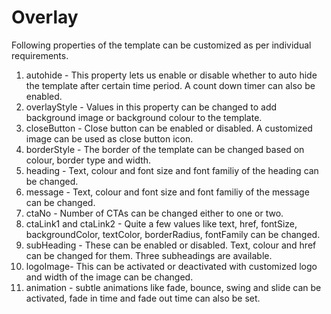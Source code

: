 # Overlay
Following properties of the template can be customized as per individual requirements.

1. autohide - 
This property lets us enable or disable whether to auto hide the template after certain time period. A count down timer can also be enabled. 
2. overlayStyle - 
Values in this property can be changed to add background image or background colour to the template. 
3. closeButton - Close button can be enabled or disabled. A customized image can be used as close button icon. 
4. borderStyle - The border of the template can be changed based on colour, border type and width. 
5. heading - Text, colour and font size and font familiy of the heading can be changed.
6. message - Text, colour and font size and font familiy of the message can be changed.
7. ctaNo - Number of CTAs can be changed either to one or two. 
8. ctaLink1 and ctaLink2 - Quite a few values like text, href, fontSize, backgroundColor, textColor, borderRadius, fontFamily can be changed. 
9. subHeading - These can be enabled or disabled. Text, colour and href can be changed for them. Three subheadings are available.
10. logoImage- This can be activated or deactivated with customized logo and width of the image can be changed. 
11. animation - subtle animations like fade, bounce, swing and slide can be activated, fade in time and fade out time can also be set.
